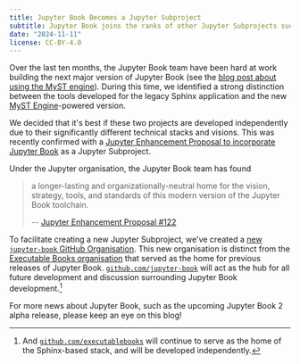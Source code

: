 ```yaml
---
title: Jupyter Book Becomes a Jupyter Subproject
subtitle: Jupyter Book joins the ranks of other Jupyter Subprojects such as JupyterLab and JupyterHub.
date: "2024-11-11"
license: CC-BY-4.0
---
```


Over the last ten months, the Jupyter Book team have been hard at work building the next major version of Jupyter Book (see the [blog post about using the MyST engine][plan]).
During this time, we identified a strong distinction between the tools developed for the legacy Sphinx application and the new [MyST Engine][mystmd]-powered version.

We decided that it's best if these two projects are developed independently due to their significantly different technical stacks and visions.
This was recently confirmed with a [Jupyter Enhancement Proposal to incorporate Jupyter Book][book-jep] as a Jupyter Subproject.

Under the Jupyter organisation, the Jupyter Book team has found

> a longer-lasting and organizationally-neutral home for the vision, strategy, tools, and standards of this modern version of the Jupyter Book toolchain.
>
> -- [Jupyter Enhancement Proposal #122](https://github.com/jupyter/enhancement-proposals/pull/123)

To facilitate creating a new Jupyter Subproject, we've created a [new `jupyter-book` GitHub Organisation][jbp]. This new organisation is distinct from the [Executable Books organisation][ebp] that served as the home for previous releases of Jupyter Book.
[`github.com/jupyter-book`](https://github.com/jupyter-book) will act as the hub for all future development and discussion surrounding Jupyter Book development.[^1]

[^1]: And [`github.com/executablebooks`](https://github.com/executablebooks) will continue to serve as the home of the Sphinx-based stack, and will be developed independently.

For more news about Jupyter Book, such as the upcoming Jupyter Book 2 alpha release, please keep an eye on this blog!

[jbp]: https://github.com/jupyter-book
[ebp]: https://github.com/executablebooks
[plan]: https://executablebooks.org/en/latest/blog/2024-05-20-jupyter-book-myst/
[book-jep]: https://github.com/jupyter/enhancement-proposals/pull/123
[mystmd]: https://mystmd.org
